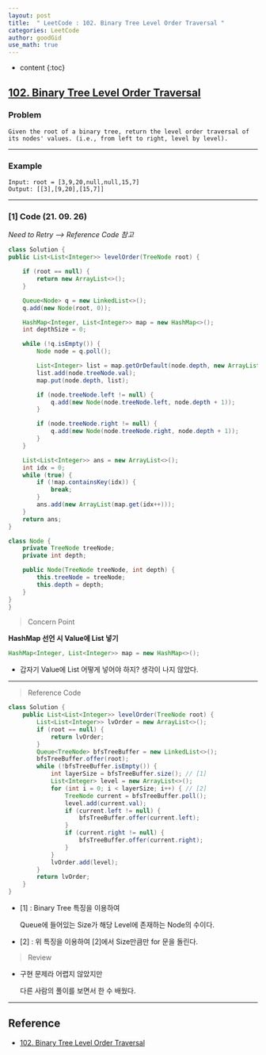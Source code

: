 ```yaml
---
layout: post
title:  " LeetCode : 102. Binary Tree Level Order Traversal "
categories: LeetCode
author: goodGid
use_math: true
---
```

* content
{:toc}

## [102. Binary Tree Level Order Traversal](https://leetcode.com/problems/binary-tree-level-order-traversal/)

### Problem

```
Given the root of a binary tree, return the level order traversal of its nodes' values. (i.e., from left to right, level by level).
```


---

### Example

```
Input: root = [3,9,20,null,null,15,7]
Output: [[3],[9,20],[15,7]]
```

---

### [1] Code (21. 09. 26)

*Need to Retry --> Reference Code 참고*

``` java
class Solution {
public List<List<Integer>> levelOrder(TreeNode root) {

    if (root == null) {
        return new ArrayList<>();
    }

    Queue<Node> q = new LinkedList<>();
    q.add(new Node(root, 0));

    HashMap<Integer, List<Integer>> map = new HashMap<>();
    int depthSize = 0;

    while (!q.isEmpty()) {
        Node node = q.poll();

        List<Integer> list = map.getOrDefault(node.depth, new ArrayList<>());
        list.add(node.treeNode.val);
        map.put(node.depth, list);

        if (node.treeNode.left != null) {
            q.add(new Node(node.treeNode.left, node.depth + 1));
        }

        if (node.treeNode.right != null) {
            q.add(new Node(node.treeNode.right, node.depth + 1));
        }
    }

    List<List<Integer>> ans = new ArrayList<>();
    int idx = 0;
    while (true) {
        if (!map.containsKey(idx)) {
            break;
        }
        ans.add(new ArrayList(map.get(idx++)));
    }
    return ans;
}

class Node {
    private TreeNode treeNode;
    private int depth;

    public Node(TreeNode treeNode, int depth) {
        this.treeNode = treeNode;
        this.depth = depth;
    }
}
}
```

> Concern Point

**HashMap 선언 시 Value에 List 넣기**

``` java
HashMap<Integer, List<Integer>> map = new HashMap<>();
```

* 갑자기 Value에 List 어떻게 넣어야 하지? 생각이 나지 않았다.

---

> Reference Code

``` java
class Solution {
    public List<List<Integer>> levelOrder(TreeNode root) {
        List<List<Integer>> lvOrder = new ArrayList<>();
        if (root == null) {
            return lvOrder;
        }
        Queue<TreeNode> bfsTreeBuffer = new LinkedList<>();
        bfsTreeBuffer.offer(root);
        while (!bfsTreeBuffer.isEmpty()) {
            int layerSize = bfsTreeBuffer.size(); // [1]
            List<Integer> level = new ArrayList<>();
            for (int i = 0; i < layerSize; i++) { // [2]
                TreeNode current = bfsTreeBuffer.poll();
                level.add(current.val);
                if (current.left != null) {
                    bfsTreeBuffer.offer(current.left);
                }
                if (current.right != null) {
                    bfsTreeBuffer.offer(current.right);
                }
            }
            lvOrder.add(level);
        }
        return lvOrder;
    }
}
```

* [1] : Binary Tree 특징을 이용하여 

  Queue에 들어있는 Size가 해당 Level에 존재하는 Node의 수이다.

* [2] : 위 특징을 이용하여 [2]에서 Size만큼만 for 문을 돌린다.

> Review

* 구현 문제라 어렵지 않았지만

  다른 사람의 풀이를 보면서 한 수 배웠다.

---

## Reference

* [102. Binary Tree Level Order Traversal](https://leetcode.com/problems/binary-tree-level-order-traversal/)
